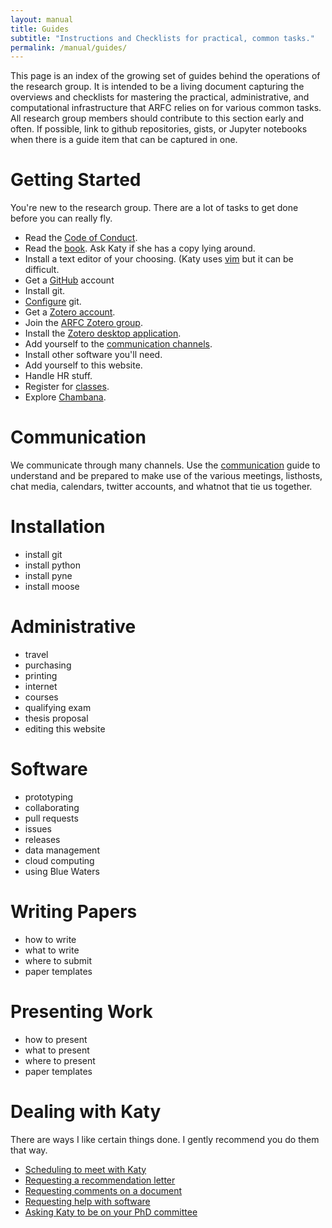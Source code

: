 ```yaml
---
layout: manual
title: Guides
subtitle: "Instructions and Checklists for practical, common tasks."
permalink: /manual/guides/
---
```


This page is an index of the growing set of guides behind the operations of the 
research group. It is intended to be a living document capturing the overviews 
and checklists for mastering the practical, administrative, and computational 
infrastructure that ARFC relies on for various common tasks. All research group 
members should contribute to this section early and often. If possible, link to 
github repositories, gists, or Jupyter notebooks when there is a guide item 
that can be captured in one. 


# Getting Started

You're new to the research group. There are a lot of tasks to get done before 
you can really fly. 

- Read the [Code of Conduct](/manual/coc).
- Read the [book](https://physics.codes). Ask Katy if she has a copy lying around.
- Install a text editor of your choosing. (Katy uses [vim](http://www.vim.org/) but it can be difficult.
- Get a [GitHub](https://git-scm.com/book/en/v2/GitHub-Account-Setup-and-Configuration) account
- Install git.
- [Configure](http://swcarpentry.github.io/git-novice/02-setup.html) git.
- Get a [Zotero account](https://www.zotero.org/user/register/).
- Join the [ARFC Zotero group](https://www.zotero.org/groups/arfc).
- Install the [Zotero desktop application](https://www.zotero.org/download/).
- Add yourself to the [communication channels](/manual/guides/communication).
- Install other software you'll need.
- Add yourself to this website.
- Handle HR stuff.
- Register for [classes](/manual/guides/classes).
- Explore [Chambana](https://localwiki.org/cu/).

# Communication

We communicate through many channels. Use the 
[communication](/manual/guides/communication) guide to understand and be 
prepared to make use of the various meetings, listhosts, chat media, calendars, 
twitter accounts, and whatnot that tie us together.


# Installation 

- install git
- install python
- install pyne
- install moose

# Administrative

- travel
- purchasing
- printing
- internet
- courses
- qualifying exam
- thesis proposal
- editing this website 

# Software

- prototyping
- collaborating
- pull requests
- issues
- releases
- data management
- cloud computing
- using Blue Waters

# Writing Papers

- how to write
- what to write
- where to submit
- paper templates

# Presenting Work

- how to present
- what to present
- where to present
- paper templates

# Dealing with Katy

There are ways I like certain things done. I gently recommend you do them that 
way.

- [Scheduling to meet with Katy](/manual/guides/katy/meeting)
- [Requesting a recommendation letter](/manual/guides/katy/recreq)
- [Requesting comments on a document](/manual/guides/katy/revreq)
- [Requesting help with software](/manual/guides/katy/codereq)
- [Asking Katy to be on your PhD committee](/manual/guides/katy/commreq)

